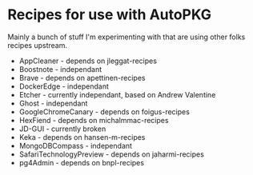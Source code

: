 # Recipes for use with AutoPKG

Mainly a bunch of stuff I'm experimenting with that are using other folks recipes upstream.

-   AppCleaner - depends on jleggat-recipes
-   Boostnote - independant
-   Brave - depends on apettinen-recipes
-   DockerEdge - independant
-   Etcher - currently independant, based on Andrew Valentine
-   Ghost - independant
-   GoogleChromeCanary - depends on foigus-recipes
-   HexFiend - depends on michalmmac-recipes
-   JD-GUI - currently broken
-   Keka - depends on hansen-m-recipes
-   MongoDBCompass - independant
-   SafariTechnologyPreview - depends on jaharmi-recipes
-   pg4Admin - depends on bnpl-recipes
